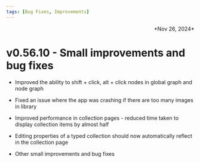 ```yaml
---
tags: [Bug Fixes, Improvements]
---
```

<div align="right">*Nov 26, 2024*</div>

# v0.56.10 - Small improvements and bug fixes

- Improved the ability to shift + click, alt + click nodes in global graph and node graph

- Fixed an issue where the app was crashing if there are too many images in library

- Improved performance in collection pages - reduced time taken to display collection items by almost half

- Editing properties of a typed collection should now automatically reflect in the collection page

- Other small improvements and bug fixes